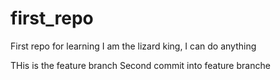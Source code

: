 # first_repo
First repo for learning
I am the lizard king, I can do anything

THis is the feature branch
Second commit into feature branche
